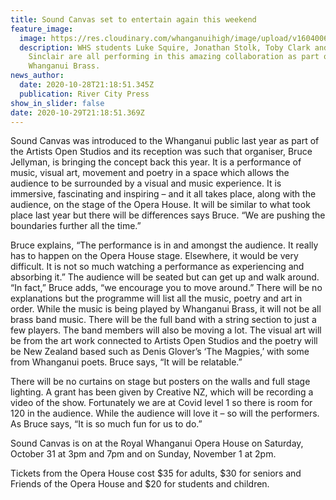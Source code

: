 ```yaml
---
title: Sound Canvas set to entertain again this weekend
feature_image:
  image: https://res.cloudinary.com/whanganuihigh/image/upload/v1604006440/News/poster_rcp_22.10.20.jpg
  description: WHS students Luke Squire, Jonathan Stolk, Toby Clark and Finnian
    Sinclair are all performing in this amazing collaboration as part of
    Whanganui Brass.
news_author:
  date: 2020-10-28T21:18:51.345Z
  publication: River City Press
show_in_slider: false
date: 2020-10-29T21:18:51.369Z
---
```

Sound Canvas was introduced to the Whanganui public last year as part of the Artists Open Studios and its reception was such that organiser, Bruce Jellyman, is bringing the concept back this year. It is a performance of music, visual art, movement and poetry in a space which allows the audience to be surrounded by a visual and music experience. It is immersive, fascinating and inspiring – and it all takes place, along with the audience, on the stage of the Opera House. 
It will be similar to what took place last year but there will be differences says Bruce. “We are pushing the boundaries further all the time.”


Bruce explains, “The performance is in and amongst the audience. It really has to happen on the Opera House stage. Elsewhere, it would be very difficult. It is not so much watching a performance as experiencing and absorbing it.” The audience will be seated but can get up and walk around. “In fact,” Bruce adds, “we encourage you to move around.” There will be no explanations but the programme will list all the music, poetry and art in order.
While the music is being played by Whanganui Brass, it will not be all brass band music. There will be the full band with a string section to just a few players. The band members will also be moving a lot. 
The visual art will be from the art work connected to Artists Open Studios and the poetry will be New Zealand based such as Denis Glover’s ‘The Magpies,’ with some from Whanganui poets. Bruce says, “It will be relatable.”

There will be no curtains on stage but posters on the walls and full stage lighting. A grant has been given by Creative NZ, which will be recording a video of the show. Fortunately we are at Covid level 1 so there is room for 120 in the audience.
While the audience will love it – so will the performers. As Bruce says, “It is so much fun for us to do.”

Sound Canvas is on at the Royal Whanganui Opera House on Saturday, October 31 at 3pm and 7pm and on Sunday, November 1 at 2pm. 

Tickets from the Opera House cost $35 for adults, $30 for seniors and Friends of the Opera House and $20 for students and children.